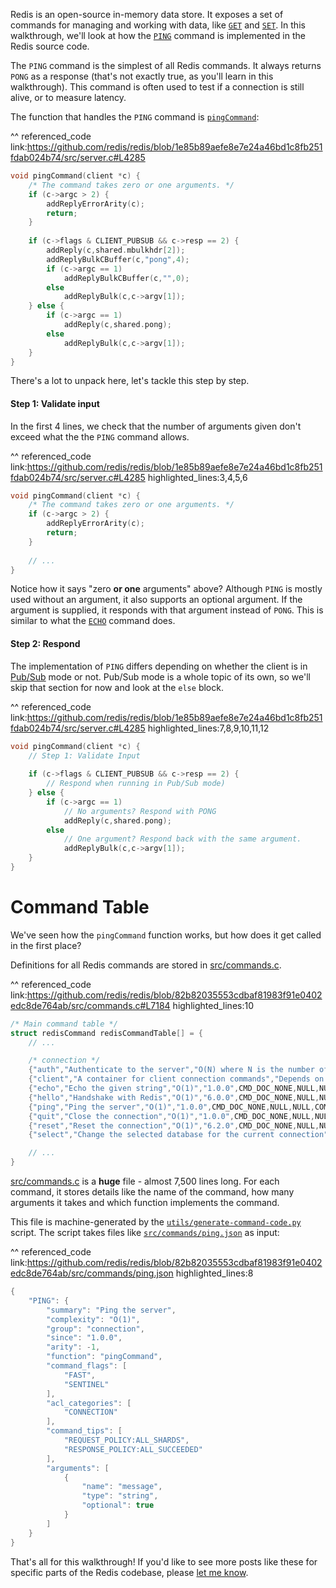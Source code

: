Redis is an open-source in-memory data store. It exposes a set of commands for managing and working with data, like 
[`GET`][redis-get-command] and [`SET`][redis-set-command]. In this walkthrough, we'll look at how the [`PING`][redis-ping-command]
command is implemented in the Redis source code. 

The `PING` command is the simplest of all Redis commands. It always returns `PONG` as a response (that's not exactly true, as 
you'll learn in this walkthrough). This command is often used to test if a connection is still alive, or to measure latency.

The function that handles the `PING` command is [`pingCommand`][function-pingCommand]:

[redis-ping-command]: https://redis.io/commands/ping
[redis-get-command]: https://redis.io/commands/get
[redis-set-command]: https://redis.io/commands/set
[function-pingCommand]: https://github.com/redis/redis/blob/1e85b89aefe8e7e24a46bd1c8fb251fdab024b74/src/server.c#L4285

^^ referenced_code
link:https://github.com/redis/redis/blob/1e85b89aefe8e7e24a46bd1c8fb251fdab024b74/src/server.c#L4285
```c
void pingCommand(client *c) {
    /* The command takes zero or one arguments. */
    if (c->argc > 2) {
        addReplyErrorArity(c);
        return;
    }
    
    if (c->flags & CLIENT_PUBSUB && c->resp == 2) {
        addReply(c,shared.mbulkhdr[2]);
        addReplyBulkCBuffer(c,"pong",4);
        if (c->argc == 1)
            addReplyBulkCBuffer(c,"",0);
        else
            addReplyBulk(c,c->argv[1]);
    } else {
        if (c->argc == 1)
            addReply(c,shared.pong);
        else
            addReplyBulk(c,c->argv[1]);
    }
}
```

There's a lot to unpack here, let's tackle this step by step. 

#### Step 1: Validate input

In the first 4 lines, we check that the number of arguments given don't exceed what the the `PING` command allows.

^^ referenced_code
link:https://github.com/redis/redis/blob/1e85b89aefe8e7e24a46bd1c8fb251fdab024b74/src/server.c#L4285
highlighted_lines:3,4,5,6
```c
void pingCommand(client *c) {
    /* The command takes zero or one arguments. */
    if (c->argc > 2) {
        addReplyErrorArity(c);
        return;
    }
    
    // ...
}
```

Notice how it says "zero **or one** arguments" above? Although `PING` is mostly used without an argument, it also 
supports an optional argument. If the argument is supplied, it responds with that argument instead of `PONG`. This is
similar to what the [`ECHO`][redis-echo-command] command does.

[redis-echo-command]: https://redis.io/commands/echo

#### Step 2: Respond

The implementation of `PING` differs depending on whether the client is in [Pub/Sub][redis-pubsub-mode] mode or not. Pub/Sub mode is a whole 
topic of its own, so we'll skip that section for now and look at the `else` block.

[redis-pubsub-mode]: https://redis.io/docs/manual/pubsub/

^^ referenced_code
link:https://github.com/redis/redis/blob/1e85b89aefe8e7e24a46bd1c8fb251fdab024b74/src/server.c#L4285
highlighted_lines:7,8,9,10,11,12
```c
void pingCommand(client *c) {
    // Step 1: Validate Input
    
    if (c->flags & CLIENT_PUBSUB && c->resp == 2) {
        // Respond when running in Pub/Sub mode)
    } else {
        if (c->argc == 1)
            // No arguments? Respond with PONG
            addReply(c,shared.pong);
        else
            // One argument? Respond back with the same argument.
            addReplyBulk(c,c->argv[1]);
    }
}
```

# Command Table

We've seen how the `pingCommand` function works, but how does it get called in the first place?

Definitions for all Redis commands are stored in [src/commands.c][file-src-commands-c]. 

[file-src-commands-c]: https://github.com/redis/redis/blob/82b82035553cdbaf81983f91e0402edc8de764ab/src/commands.c

^^ referenced_code
link:https://github.com/redis/redis/blob/82b82035553cdbaf81983f91e0402edc8de764ab/src/commands.c#L7184
highlighted_lines:10
```c
/* Main command table */
struct redisCommand redisCommandTable[] = {
    // ...

    /* connection */
    {"auth","Authenticate to the server","O(N) where N is the number of passwords defined for the user","1.0.0",CMD_DOC_NONE,NULL,NULL,COMMAND_GROUP_CONNECTION,AUTH_History,AUTH_tips,authCommand,-2,CMD_NOSCRIPT|CMD_LOADING|CMD_STALE|CMD_FAST|CMD_NO_AUTH|CMD_SENTINEL|CMD_ALLOW_BUSY,ACL_CATEGORY_CONNECTION,.args=AUTH_Args},
    {"client","A container for client connection commands","Depends on subcommand.","2.4.0",CMD_DOC_NONE,NULL,NULL,COMMAND_GROUP_CONNECTION,CLIENT_History,CLIENT_tips,NULL,-2,CMD_SENTINEL,0,.subcommands=CLIENT_Subcommands},
    {"echo","Echo the given string","O(1)","1.0.0",CMD_DOC_NONE,NULL,NULL,COMMAND_GROUP_CONNECTION,ECHO_History,ECHO_tips,echoCommand,2,CMD_LOADING|CMD_STALE|CMD_FAST,ACL_CATEGORY_CONNECTION,.args=ECHO_Args},
    {"hello","Handshake with Redis","O(1)","6.0.0",CMD_DOC_NONE,NULL,NULL,COMMAND_GROUP_CONNECTION,HELLO_History,HELLO_tips,helloCommand,-1,CMD_NOSCRIPT|CMD_LOADING|CMD_STALE|CMD_FAST|CMD_NO_AUTH|CMD_SENTINEL|CMD_ALLOW_BUSY,ACL_CATEGORY_CONNECTION,.args=HELLO_Args},
    {"ping","Ping the server","O(1)","1.0.0",CMD_DOC_NONE,NULL,NULL,COMMAND_GROUP_CONNECTION,PING_History,PING_tips,pingCommand,-1,CMD_FAST|CMD_SENTINEL,ACL_CATEGORY_CONNECTION,.args=PING_Args},
    {"quit","Close the connection","O(1)","1.0.0",CMD_DOC_NONE,NULL,NULL,COMMAND_GROUP_CONNECTION,QUIT_History,QUIT_tips,quitCommand,-1,CMD_ALLOW_BUSY|CMD_NOSCRIPT|CMD_LOADING|CMD_STALE|CMD_FAST|CMD_NO_AUTH,ACL_CATEGORY_CONNECTION},
    {"reset","Reset the connection","O(1)","6.2.0",CMD_DOC_NONE,NULL,NULL,COMMAND_GROUP_CONNECTION,RESET_History,RESET_tips,resetCommand,1,CMD_NOSCRIPT|CMD_LOADING|CMD_STALE|CMD_FAST|CMD_NO_AUTH|CMD_ALLOW_BUSY,ACL_CATEGORY_CONNECTION},
    {"select","Change the selected database for the current connection","O(1)","1.0.0",CMD_DOC_NONE,NULL,NULL,COMMAND_GROUP_CONNECTION,SELECT_History,SELECT_tips,selectCommand,2,CMD_LOADING|CMD_STALE|CMD_FAST,ACL_CATEGORY_CONNECTION,.args=SELECT_Args}

    // ...
}
```

[src/commands.c][file-src-commands-c] is a **huge** file - almost 7,500 lines long. For each command, it stores details 
like the name of the command, how many arguments it takes and which function implements the command. 

This file is machine-generated by the [`utils/generate-command-code.py`][file-utils-generate-command-code] script. The 
script takes files like [`src/commands/ping.json`][file-src-commands-ping-json] as input:

[file-utils-generate-command-code]: https://github.com/redis/redis/blob/82b82035553cdbaf81983f91e0402edc8de764ab/utils/generate-command-code.py
[file-src-commands-ping-json]: https://github.com/redis/redis/blob/82b82035553cdbaf81983f91e0402edc8de764ab/src/commands/ping.json
[file-src-commands-c]: https://github.com/redis/redis/blob/82b82035553cdbaf81983f91e0402edc8de764ab/src/commands.c

^^ referenced_code
link:https://github.com/redis/redis/blob/82b82035553cdbaf81983f91e0402edc8de764ab/src/commands/ping.json
highlighted_lines:8
```c
{
    "PING": {
        "summary": "Ping the server",
        "complexity": "O(1)",
        "group": "connection",
        "since": "1.0.0",
        "arity": -1,
        "function": "pingCommand",
        "command_flags": [
            "FAST",
            "SENTINEL"
        ],
        "acl_categories": [
            "CONNECTION"
        ],
        "command_tips": [
            "REQUEST_POLICY:ALL_SHARDS",
            "RESPONSE_POLICY:ALL_SUCCEEDED"
        ],
        "arguments": [
            {
                "name": "message",
                "type": "string",
                "optional": true
            }
        ]
    }
}
```

That's all for this walkthrough! If you'd like to see more posts like these for specific parts of the Redis codebase, 
please [let me know](https://twitter.com/RohitPaulK).
